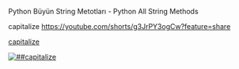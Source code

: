 Python Büyün String Metotları - Python All String Methods

capitalize https://youtube.com/shorts/g3JrPY3ogCw?feature=share 

[capitalize](https://youtube.com/shorts/g3JrPY3ogCw)

[![##capitalize](https://img.youtube.com/vi/g3JrPY3ogCw/0.jpg)](https://youtube.com/shorts/g3JrPY3ogCw "capitalize")
